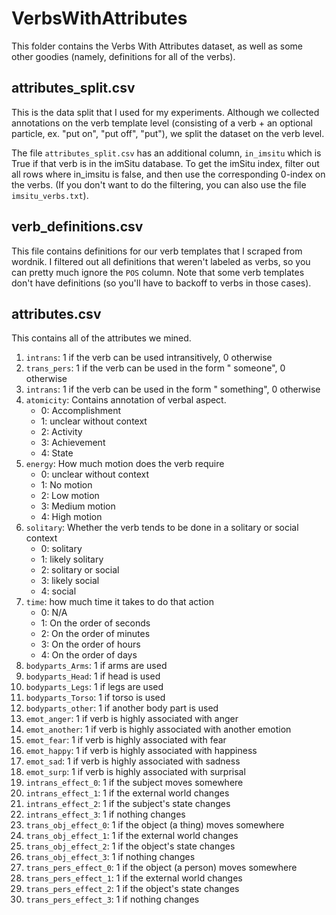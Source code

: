 # VerbsWithAttributes

This folder contains the Verbs With Attributes dataset, as well as some other goodies (namely, definitions for all of the verbs).

## attributes_split.csv

This is the data split that I used for my experiments. Although we collected annotations on the verb template level (consisting of a verb + an optional particle, ex. "put on", "put off", "put"), we split the dataset on the verb level.

The file `attributes_split.csv` has an additional column, `in_imsitu` which is True if that verb is in the imSitu database. To get the imSitu index, filter out all rows where in_imsitu is false, and then use the corresponding 0-index on the verbs. (If you don't want to do the filtering, you can also use the file `imsitu_verbs.txt`).

## verb_definitions.csv

This file contains definitions for our verb templates that I scraped from wordnik. I filtered out all definitions that weren't labeled as verbs, so you
can pretty much ignore the `POS` column. Note that some verb templates don't have definitions (so you'll have to backoff to verbs in those cases).

## attributes.csv

This contains all of the attributes we mined.

1. `intrans`: 1 if the verb can be used intransitively, 0 otherwise
1. `trans_pers`: 1 if the verb can be used in the form "<verb> someone", 0 otherwise
1. `intrans`: 1 if the verb can be used in the form "<verb> something", 0 otherwise
1. `atomicity`: Contains annotation of verbal aspect.
    - 0: Accomplishment
    - 1: unclear without context
    - 2: Activity
    - 3: Achievement
    - 4: State
1. `energy`: How much motion does the verb require
    - 0: unclear without context
    - 1: No motion
    - 2: Low motion
    - 3: Medium motion
    - 4: High motion
1. `solitary`: Whether the verb tends to be done in a solitary or social context
    - 0: solitary
    - 1: likely solitary
    - 2: solitary or social
    - 3: likely social
    - 4: social
1. `time`: how much time it takes to do that action
    - 0: N/A
    - 1: On the order of seconds
    - 2: On the order of minutes
    - 3: On the order of hours
    - 4: On the order of days
1. `bodyparts_Arms`: 1 if arms are used
1. `bodyparts_Head`: 1 if head is used
1. `bodyparts_Legs`: 1 if legs are used
1. `bodyparts_Torso`: 1 if torso is used
1. `bodyparts_other`: 1 if another body part is used
1. `emot_anger`: 1 if verb is highly associated with anger
1. `emot_another`: 1 if verb is highly associated with another emotion
1. `emot_fear`: 1 if verb is highly associated with fear
1. `emot_happy`: 1 if verb is highly associated with happiness
1. `emot_sad`: 1 if verb is highly associated with sadness
1. `emot_surp`: 1 if verb is highly associated with surprisal
1. `intrans_effect_0`: 1 if the subject moves somewhere
1. `intrans_effect_1`: 1 if the external world changes
1. `intrans_effect_2`: 1 if the subject's state changes
1. `intrans_effect_3`: 1 if nothing changes
1. `trans_obj_effect_0`: 1 if the object (a thing) moves somewhere
1. `trans_obj_effect_1`: 1 if the external world changes
1. `trans_obj_effect_2`: 1 if the object's state changes
1. `trans_obj_effect_3`: 1 if nothing changes
1. `trans_pers_effect_0`: 1 if the object (a person) moves somewhere
1. `trans_pers_effect_1`: 1 if the external world changes
1. `trans_pers_effect_2`: 1 if the object's state changes
1. `trans_pers_effect_3`: 1 if nothing changes
